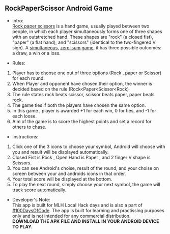 ## RockPaperScissor Android Game
* Intro: <br>
[Rock paper scissors](https://en.wikipedia.org/wiki/Rock_paper_scissors) is a hand game, usually played between two people, in which each player simultaneously forms one of three shapes with an outstretched hand.
These shapes are "rock" (a closed fist), "paper" (a flat hand), and "scissors" (identical to the two-fingered V sign).  A [simultaneous](https://en.wikipedia.org/wiki/Simultaneous_game), [zero-sum game](https://en.wikipedia.org/wiki/Zero-sum_game), it has three possible outcomes: a draw, a win or a loss.<br>

* Rules: 
1) Player has to choose one out of three options (Rock , paper or Scissor) for each round.
2) When Player and opponent have chosen their option, the winner is decided based on the rule (Rock<Paper<Scissor<Rock)
4) The rule states rock beats scissor, scissor beats paper, paper beats rock. 
5) The game ties if both the players have chosen the same option.
6) In this game , player is awarded +1 for each win, 0 for ties, and -1 for each loose.
7) Aim of the game is to score the highest points and set a record for others to chase.

* Instructions:
1) Click one of the 3 icons to choose your symbol, Android will choose with you and result will be displayed automatically.
2) Closed Fist is Rock , Open Hand is Paper , and 2 finger V shape is Scissors.
3) You can see Android's choise, result of the round, and your choise on screen between your and androids icons in that order.
4) Your total score will be displayed at the bottom.
5) To play the next round, simply choose your next symbol, the game will track score automatically.

* Developer's Note: <br>
This app is built for MLH Local Hack days and is also a part of [#100DaysOfCode](https://github.com/SiddharthaBhattacharjee/100Days-of-Code). 
The app is built for learning and practissing purposes only and is not intended for any commercial distribution.<br>
<b>DOWNLOAD THE APK FILE AND INSTALL IN YOUR ANDROID DEVICE TO PLAY.</b>


